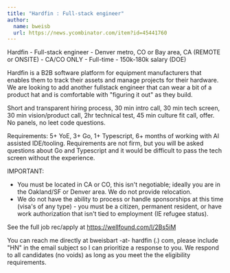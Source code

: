 ```yaml
---
title: "Hardfin : Full-stack engineer"
author:
  name: bweisb
  url: https://news.ycombinator.com/item?id=45441760
---
```

Hardfin - Full-stack engineer - Denver metro, CO or Bay area, CA (REMOTE or ONSITE) - CA&#x2F;CO ONLY - Full-time - 150k-180k salary (DOE)

Hardfin is a B2B software platform for equipment manufacturers that enables them to track their assets and manage projects for their hardware. We are looking to add another fullstack engineer that can wear a bit of a product hat and is comfortable with &quot;figuring it out&quot; as they build.

Short and transparent hiring process, 30 min intro call, 30 min tech screen, 30 min vision&#x2F;product call, 2hr technical test, 45 min culture fit call, offer. No panels, no leet code questions.

Requirements: 5+ YoE, 3+ Go, 1+ Typescript, 6+ months of working with AI assisted IDE&#x2F;tooling. Requirements are not firm, but you will be asked questions about Go and Typescript and it would be difficult to pass the tech screen without the experience.

IMPORTANT:
- You must be located in CA or CO, this isn&#x27;t negotiable; ideally you are in the Oakland&#x2F;SF or Denver area. We do not provide relocation.
- We do not have the ability to process or handle sponsorships at this time (visa&#x27;s of any type) - you must be a citizen, permanent resident, or have work authorization that isn&#x27;t tied to employment (IE refugee status).

See the full job rec&#x2F;apply at <a href="https:&#x2F;&#x2F;wellfound.com&#x2F;l&#x2F;2Bs5iM" rel="nofollow">https:&#x2F;&#x2F;wellfound.com&#x2F;l&#x2F;2Bs5iM</a>

You can reach me directly at bweisbart -at- hardfin (.) com, please include &quot;HN&quot; in the email subject so I can prioritize a response to you. We respond to all candidates (no voids) as long as you meet the the eligibility requirements.
<JobApplication />
